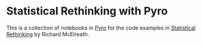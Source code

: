 Statistical Rethinking with Pyro
================================

This is a collection of notebooks in [Pyro](http://pyro.ai/) for the code examples
in [Statistical Rethinking](https://xcelab.net/rm/statistical-rethinking/) by
Richard McElreath.

